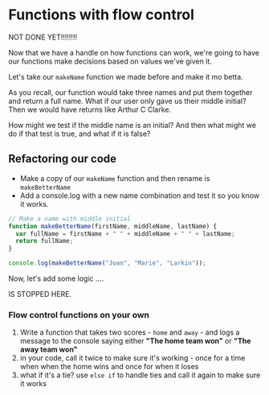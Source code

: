 # Functions with flow control

NOT DONE YET!!!!!!!!

Now that we have a handle on how functions can work, we're going to have our functions make decisions based on values we've given it.

Let's take our `makeName` function we made before and make it mo betta.

As you recall, our function would take three names and put them together and return a full name. What if our user only gave us their middle initial? Then we would have returns like Arthur C Clarke.

How might we test if the middle name is an initial? And then what might we do if that test is true, and what if it is false?

## Refactoring our code

- Make a copy of our `makeName` function and then rename is `makeBetterName`
- Add a console.log with a new name combination and test it so you know it works.

```js
// Make a name with middle initial
function makeBetterName(firstName, middleName, lastName) {
  var fullName = firstName + " " + middleName + " " + lastName;
  return fullName;
}

console.log(makeBetterName("Joan", "Marie", "Larkin"));
```

Now, let's add some logic ....

IS STOPPED HERE.



<!-- **Bonus** using your function from earlier that joins names: can you write a function that knows to put a period after the middle name if it's only one character long? Hint: try testing the `.length` property using an `if` statement -->

### Flow control functions on your own

1. Write a function that takes two scores - `home` and `away` - and logs a message to the console saying either **"The home team won"** or **"The away team won"**
2. in your code, call it twice to make sure it's working - once for a time when when the home wins and once for when it loses
3. what if it's a tie? use `else if` to handle ties and call it again to make sure it works

